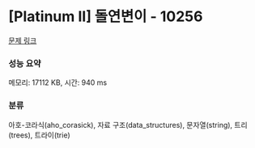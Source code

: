 # [Platinum II] 돌연변이 - 10256 

[문제 링크](https://www.acmicpc.net/problem/10256) 

### 성능 요약

메모리: 17112 KB, 시간: 940 ms

### 분류

아호-코라식(aho_corasick), 자료 구조(data_structures), 문자열(string), 트리(trees), 트라이(trie)

